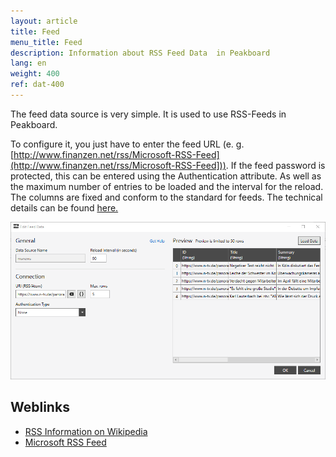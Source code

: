 ```yaml
---
layout: article
title: Feed
menu_title: Feed
description: Information about RSS Feed Data  in Peakboard
lang: en
weight: 400
ref: dat-400
---
```

The feed data source is very simple. It is used to use RSS-Feeds in Peakboard.

To configure it, you just have to enter the feed URL (e. g. [http://www.finanzen.net/rss/Microsoft-RSS-Feed](http://www.finanzen.net/rss/Microsoft-RSS-Feed])). If the feed password is protected, this can be entered using the Authentication attribute. As well as the maximum number of entries to be loaded and the interval for the reload. The columns are fixed and conform to the standard for feeds. The technical details can be found [here.](https://en.wikipedia.org/wiki/RSS)

 ![Add Data Dialog](/assets/images/data-sources/feed/feed-add-data-dialog.png)


## Weblinks

 - [RSS Information on Wikipedia](https://en.wikipedia.org/wiki/RSS)
 - [Microsoft RSS Feed](http://www.finanzen.net/rss/Microsoft-RSS-Feed)
